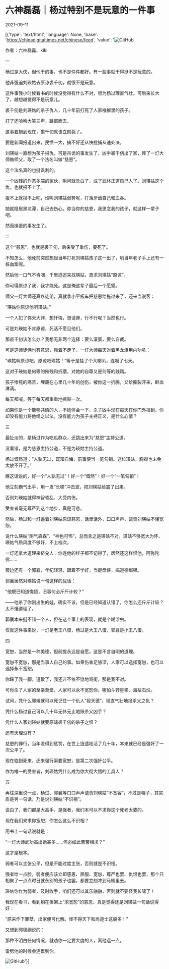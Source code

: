 # 六神磊磊｜杨过特别不是玩意的一件事

2021-09-11

[{'type': 'text/html', 'language': None, 'base': 'https://chinadigitaltimes.net/chinese/feed', 'value': '![GitHub](https://chinadigitaltimes.net/chinese/files/2021/09/image-1631357327169.png)

作者：六神磊磊、kiki

一

杨过是大侠，但他干的事，也不是件件都好。有一些事就干得挺不是玩意的。

他非强迫刘瑛姑去原谅裘千仞，就很不是玩意。

这件事我小时候看书的时候没觉得有什么不对，很为杨过理直气壮。可后来长大了，越想越觉得不是玩意儿。

裘千仞是刘瑛姑的杀子仇人，几十年前打死了人家襁褓里的孩子。

打了还哈哈大笑三声，跳窗而去。

这事要搁到现在，裘千仞就该立刻毙了。

要是新闻报道出来，民愤一大，搞不好还从快批捕从速处决。

刘瑛姑一直想为孩子报仇，可是吊诡的事发生了，凶手裘千仞出了家，拜了一灯大师做师父，取了一个法名叫做“慈恩”。

这个法名真的也挺讽刺的。

一个凶残的作恶多端的家伙，瞬间就洗白了，成了武林正道自己人了。刘瑛姑这个仇，也就报不上了。

报不上就报不上吧，谁叫刘瑛姑弱势呢，打落牙齿自己和血吞。

她就隐居黑龙潭，自己去伤心。你当你的慈恩，我思念我的孩子，就这样一辈子吧。

然而操蛋的事发生了。

二

这个“慈恩”，也就是裘千仞，后来受了重伤，要死了。

不知怎么，他死前突然想起当年打死刘瑛姑孩子这一出了，哟当年老子手上还有一桩血案呢。

然后他一口气不肯咽，千里迢迢来找瑛姑，恳求刘瑛姑“原谅”。

你可得原谅了我，我才能死。这是俺这辈子最后一个愿望。

师父一灯大师还真疼徒弟，真就拿小平板车把慈恩给拖过来了，还来当说客：

“瑛姑你原谅他吧瑛姑。”

一个人犯了弥天大罪，想忏悔，想请罪，行不行呢？当然也行。

可是刘瑛姑不肯原谅，死活不愿见他们。

那裘千仞该怎么办？我想无非两个选择：要么滚蛋，要么自裁。

可是这师徒俩也有意思，赖着不走了，一灯大师每天对着黑龙潭用内功吼：

“瑛姑啊原谅吧，原谅吧瑛姑！”等于是挂了个大喇叭，连喊了七天。

这对于瑛姑是何等的摧残和折磨，对她的自尊又是何等的践踏。

孩子惨死的痛苦，埋藏在心里几十年的创伤，被你这一折腾，又给撕裂开来，鲜血淋漓。

每天都喊，等于每天都重重地撕裂一次。

如果你是一个能够共情的人，不妨体会一下，杀子凶手现在每天在你门外报到，你却没有能力将他绳之以法，没有能力为孩子主持正义，是什么心情？

三

最扯淡的，是杨过作为吃瓜群众，还跳出来为“慈恩”主持公道。

没看错，是为慈恩主持公道，不是为瑛姑主持公道。



杨过慨然道：“人孰无过，既知自悔，前事便当一笔勾销。这位瑛姑，胸襟也未免太放不开了。”



瞧这话说的，好一个“人孰无过”！好一个“慨然”！好一个“一笔勾销”！

他立刻霸气出手，用一发“长啸”冲击波，把刘瑛姑给震了出来。

否则刘瑛姑就得神智昏乱、大受内伤。

受害者毫无尊严到这个地步，真是可悲。

然后，杨过和一灯逼着刘瑛姑原谅慈恩，话里话外，口口声声，谴责刘瑛姑不懂宽恕。

说什么瑛姑“阴气森森”、“神色可怖”，总而言之是瑛姑不对，瑛姑不够宽大为怀、瑛姑气质风度不够好，不上档次。

一灯还拿大道理来挤兑人：你连他的样子都不记得了，居然还这样恨他，阿弥陀佛……

旁边还有一个郭襄，年纪轻轻，跟着不学好，当键盘侠，搞道德绑架。

郭襄居然对瑛姑说一句这样的屁话：



“他既已知道悔悟，旧事何必斤斤计较？”



——他杀了你刚出生的娃，确实不该，但是已经知道认错了，你怎么还斤斤计较？太不懂道理了。

郭襄本来挺不错一个人，但在这个事上的表现，就是个糊涂虫。

仅就这件事来说，一灯是老王八蛋，杨过是大王八蛋，郭襄是小王八蛋。

四

宽恕，当然是一种美德，但前提永远是自愿。这是不言自明的道理。

宽恕不宽恕，那是当事人自己的事。如果伤害足够深，人家可以选择宽恕，也可以选择永不宽恕。

你踩了我一脚，道歉了，我还非不依不饶地骂街，那是我不对。

可你杀了人家的至亲至爱，人家可以永不宽恕你，哪怕斗转星移、海枯石烂。

试问，凭什么郭靖就可以死记住一个仇人“段天德”，理直气壮地报杀父之仇？

凭什么杨过自己可以几十年无休无止地揪杀父凶手？

凭什么人家刘瑛姑就要原谅裘千仞的杀子之恨？

还有天理没有？

慈恩的罪行，当年没得到惩罚，在世上逍遥地活了几十年，本来就已经是强奸了一次公平了。

现在临到死来，还来强行索要宽恕，是第二次强奸公平。

作为唯一的受害者，刘瑛姑凭什么成为你大彻大悟的工具人？

五

再往深里说一点，杨过、郭襄等口口声声谴责刘瑛姑“不宽容”，不过是幌子，其实质是另一句话，乃是说刘瑛姑“不识相”。

说白了，我们都是大高手，是强者，我们本可以不求你这个死老太婆的。

现在我们来求你宽恕，你怎么这么不识相？

用书上一句话说就是：

“一灯大师武功高出她甚多……何必如此苦苦相求？”

这才是根本。

弱者可以主张公平，但是不能过度主张，否则就是不识相。

强者给一点脸，弱者便应该立即感恩、屈服、宽恕，尊严也罢、仇恨也罢，那个只相聚了一点点时日就永别的孩子也罢，都要立刻冲到马桶里去。

瑛姑你作为弱者，及时收手，咱们还可以其乐融融，否则就不要怪我长啸了！

我现在看书，看到躺在担架上“求宽恕”的慈恩，真是觉得还是刘瑛姑一句话说得好：

“原来作下罪孽，出家便可化解。怪不得天下和尚道士这般多！”

又想到郭德纲说的：

那种不明白任何情况，就劝你一定要大度的人，离他远一点。

雷劈他的时候会连累到你。

![GitHub](https://cdtmedia.asuscomm.com/assets/images/3/0/30a10e25/721cf3cc.jpeg)'}]